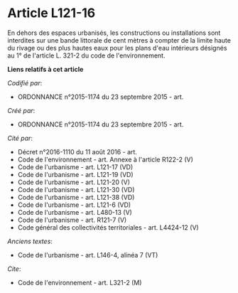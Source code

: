 # Article L121-16

En dehors des espaces urbanisés, les constructions ou installations sont interdites sur une bande littorale de cent mètres à
compter de la limite haute du rivage ou des plus hautes eaux pour les plans d'eau intérieurs désignés au 1° de l'article L.
321-2 du code de l'environnement.

**Liens relatifs à cet article**

_Codifié par_:

  - ORDONNANCE n°2015-1174 du 23 septembre 2015 - art.

_Créé par_:

  - ORDONNANCE n°2015-1174 du 23 septembre 2015 - art.

_Cité par_:

  - Décret n°2016-1110 du 11 août 2016 - art.
  - Code de l'environnement - art. Annexe à l'article R122-2 (V)
  - Code de l'urbanisme - art. L121-17 (VD)
  - Code de l'urbanisme - art. L121-19 (VD)
  - Code de l'urbanisme - art. L121-20 (V)
  - Code de l'urbanisme - art. L121-30 (VD)
  - Code de l'urbanisme - art. L121-38 (VD)
  - Code de l'urbanisme - art. L121-6 (VD)
  - Code de l'urbanisme - art. L480-13 (V)
  - Code de l'urbanisme - art. R121-7 (V)
  - Code général des collectivités territoriales - art. L4424-12 (V)

_Anciens textes_:

  - Code de l'urbanisme - art. L146-4, alinéa 7 (VT)

_Cite_:

  - Code de l'environnement - art. L321-2 (M)
